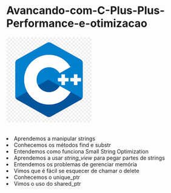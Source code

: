 # Avancando-com-C-Plus-Plus-Performance-e-otimizacao

<img src="https://github.com/marcospatton/C_plus_plus_Introducao_-a_-linguagem_e_STL/blob/main/c.png"></a>
<br><br>


<li>Aprendemos a manipular strings
<li>Conhecemos os métodos find e substr
<li>Entendemos como funciona Small String Optimization
<li>Aprendemos a usar <i>string_view</i> para pegar partes de strings
<li>Entendemos os problemas de gerenciar memória
<li>Vimos que é fácil se esquecer de chamar o delete
<li>Conhecemos o unique_ptr
<li>Vimos o uso do shared_ptr
